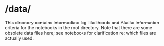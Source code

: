 # /data/
This directory contains intermediate log-likelihoods and Akaike information criteria for the notebooks in the root directory. Note that there are some obsolete data files here; see notebooks for clarification re: which files are actually used. 
